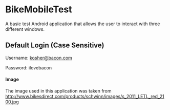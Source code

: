 # BikeMobileTest
A basic test Android application that allows the user to interact with three different windows.

## Default Login (Case Sensitive)
Username: kosher@bacon.com

Password: ilovebacon

#### Image
The image used in this application was taken from http://www.bikesdirect.com/products/schwinn/images/s_2011_LETL_red_2100.jpg
